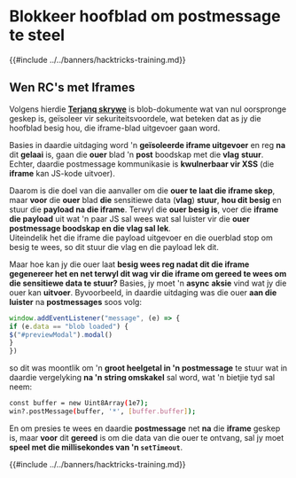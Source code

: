 # Blokkeer hoofblad om postmessage te steel

{{#include ../../banners/hacktricks-training.md}}

## Wen RC's met Iframes

Volgens hierdie [**Terjanq skrywe**](https://gist.github.com/terjanq/7c1a71b83db5e02253c218765f96a710) is blob-dokumente wat van nul oorspronge geskep is, geïsoleer vir sekuriteitsvoordele, wat beteken dat as jy die hoofblad besig hou, die iframe-blad uitgevoer gaan word.

Basies in daardie uitdaging word 'n **geïsoleerde iframe uitgevoer** en reg **na** dit **gelaai** is, gaan die **ouer** blad 'n **post** boodskap met die **vlag** **stuur**.\
Echter, daardie postmessage kommunikasie is **kwulnerbaar vir XSS** (die **iframe** kan JS-kode uitvoer).

Daarom is die doel van die aanvaller om die **ouer te laat die iframe skep**, maar **voor** die **ouer** blad **die** sensitiewe data (**vlag**) **stuur**, **hou dit besig** en stuur die **payload na die iframe**. Terwyl die **ouer besig is**, voer die **iframe die payload** uit wat 'n paar JS sal wees wat sal luister vir die **ouer postmessage boodskap en die vlag sal lek**.\
Uiteindelik het die iframe die payload uitgevoer en die ouerblad stop om besig te wees, so dit stuur die vlag en die payload lek dit.

Maar hoe kan jy die ouer laat **besig wees reg nadat dit die iframe gegenereer het en net terwyl dit wag vir die iframe om gereed te wees om die sensitiewe data te stuur?** Basies, jy moet 'n **async** **aksie** vind wat jy die ouer kan **uitvoer**. Byvoorbeeld, in daardie uitdaging was die ouer **aan die luister** na **postmessages** soos volg:
```javascript
window.addEventListener("message", (e) => {
if (e.data == "blob loaded") {
$("#previewModal").modal()
}
})
```
so dit was moontlik om 'n **groot heelgetal in 'n postmessage** te stuur wat in daardie vergelyking **na 'n string omskakel** sal word, wat 'n bietjie tyd sal neem:
```bash
const buffer = new Uint8Array(1e7);
win?.postMessage(buffer, '*', [buffer.buffer]);
```
En om presies te wees en daardie **postmessage** net **na** die **iframe** geskep is, maar **voor** dit **gereed** is om die data van die ouer te ontvang, sal jy moet **speel met die millisekondes van 'n `setTimeout`**. 

{{#include ../../banners/hacktricks-training.md}}
